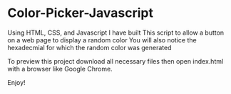 # Color-Picker-Javascript
Using HTML, CSS, and Javascript I have built This script to allow a button on a web page to display a random color 
You will also notice the hexadecmial for which the random color was generated

To preview this project download all necessary files then open index.html with a browser like Google Chrome. 

Enjoy! 
